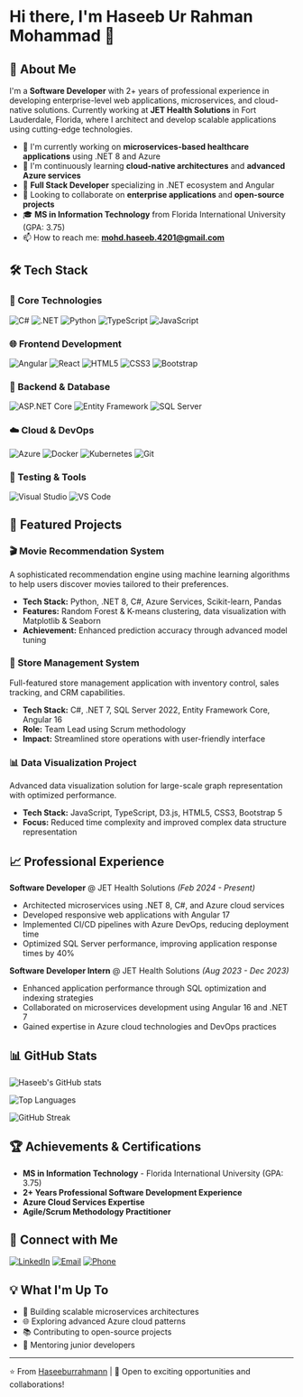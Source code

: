 # Hi there, I'm Haseeb Ur Rahman Mohammad 👋

## 🚀 About Me

I'm a **Software Developer** with 2+ years of professional experience in developing enterprise-level web applications, microservices, and cloud-native solutions. Currently working at **JET Health Solutions** in Fort Lauderdale, Florida, where I architect and develop scalable applications using cutting-edge technologies.

- 🔭 I'm currently working on **microservices-based healthcare applications** using .NET 8 and Azure
- 🌱 I'm continuously learning **cloud-native architectures** and **advanced Azure services**
- 💼 **Full Stack Developer** specializing in .NET ecosystem and Angular
- 🎯 Looking to collaborate on **enterprise applications** and **open-source projects**
- 🎓 **MS in Information Technology** from Florida International University (GPA: 3.75)
- 📫 How to reach me: **mohd.haseeb.4201@gmail.com**

## 🛠️ Tech Stack

### 🎯 Core Technologies
![C#](https://img.shields.io/badge/C%23-239120?style=for-the-badge&logo=c-sharp&logoColor=white)
![.NET](https://img.shields.io/badge/.NET-5C2D91?style=for-the-badge&logo=.net&logoColor=white)
![Python](https://img.shields.io/badge/Python-3776AB?style=for-the-badge&logo=python&logoColor=white)
![TypeScript](https://img.shields.io/badge/TypeScript-007ACC?style=for-the-badge&logo=typescript&logoColor=white)
![JavaScript](https://img.shields.io/badge/JavaScript-F7DF1E?style=for-the-badge&logo=javascript&logoColor=black)

### 🌐 Frontend Development
![Angular](https://img.shields.io/badge/Angular-DD0031?style=for-the-badge&logo=angular&logoColor=white)
![React](https://img.shields.io/badge/React-20232A?style=for-the-badge&logo=react&logoColor=61DAFB)
![HTML5](https://img.shields.io/badge/HTML5-E34F26?style=for-the-badge&logo=html5&logoColor=white)
![CSS3](https://img.shields.io/badge/CSS3-1572B6?style=for-the-badge&logo=css3&logoColor=white)
![Bootstrap](https://img.shields.io/badge/Bootstrap-563D7C?style=for-the-badge&logo=bootstrap&logoColor=white)

### 🔧 Backend & Database
![ASP.NET Core](https://img.shields.io/badge/ASP.NET%20Core-5C2D91?style=for-the-badge&logo=.net&logoColor=white)
![Entity Framework](https://img.shields.io/badge/Entity%20Framework-5C2D91?style=for-the-badge&logo=.net&logoColor=white)
![SQL Server](https://img.shields.io/badge/Microsoft%20SQL%20Server-CC2927?style=for-the-badge&logo=microsoft%20sql%20server&logoColor=white)

### ☁️ Cloud & DevOps
![Azure](https://img.shields.io/badge/Microsoft_Azure-0089D0?style=for-the-badge&logo=microsoft-azure&logoColor=white)
![Docker](https://img.shields.io/badge/Docker-2496ED?style=for-the-badge&logo=docker&logoColor=white)
![Kubernetes](https://img.shields.io/badge/Kubernetes-326CE5?style=for-the-badge&logo=kubernetes&logoColor=white)
![Git](https://img.shields.io/badge/Git-F05032?style=for-the-badge&logo=git&logoColor=white)

### 🧪 Testing & Tools
![Visual Studio](https://img.shields.io/badge/Visual%20Studio-5C2D91?style=for-the-badge&logo=visual%20studio&logoColor=white)
![VS Code](https://img.shields.io/badge/VS%20Code-007ACC?style=for-the-badge&logo=visual%20studio%20code&logoColor=white)

## 🎯 Featured Projects

### 🎬 Movie Recommendation System
A sophisticated recommendation engine using machine learning algorithms to help users discover movies tailored to their preferences.
- **Tech Stack:** Python, .NET 8, C#, Azure Services, Scikit-learn, Pandas
- **Features:** Random Forest & K-means clustering, data visualization with Matplotlib & Seaborn
- **Achievement:** Enhanced prediction accuracy through advanced model tuning

### 🏪 Store Management System
Full-featured store management application with inventory control, sales tracking, and CRM capabilities.
- **Tech Stack:** C#, .NET 7, SQL Server 2022, Entity Framework Core, Angular 16
- **Role:** Team Lead using Scrum methodology
- **Impact:** Streamlined store operations with user-friendly interface

### 📊 Data Visualization Project
Advanced data visualization solution for large-scale graph representation with optimized performance.
- **Tech Stack:** JavaScript, TypeScript, D3.js, HTML5, CSS3, Bootstrap 5
- **Focus:** Reduced time complexity and improved complex data structure representation

## 📈 Professional Experience

**Software Developer** @ JET Health Solutions *(Feb 2024 - Present)*
- Architected microservices using .NET 8, C#, and Azure cloud services
- Developed responsive web applications with Angular 17
- Implemented CI/CD pipelines with Azure DevOps, reducing deployment time
- Optimized SQL Server performance, improving application response times by 40%

**Software Developer Intern** @ JET Health Solutions *(Aug 2023 - Dec 2023)*
- Enhanced application performance through SQL optimization and indexing strategies
- Collaborated on microservices development using Angular 16 and .NET 7
- Gained expertise in Azure cloud technologies and DevOps practices

## 📊 GitHub Stats

![Haseeb's GitHub stats](https://github-readme-stats.vercel.app/api?username=Haseeburrahmann&show_icons=true&theme=react&hide_border=true&bg_color=0D1117)

![Top Languages](https://github-readme-stats.vercel.app/api/top-langs/?username=Haseeburrahmann&layout=compact&theme=react&hide_border=true&bg_color=0D1117)

![GitHub Streak](https://github-readme-streak-stats.herokuapp.com/?user=Haseeburrahmann&theme=react&hide_border=true&background=0D1117)

## 🏆 Achievements & Certifications

- **MS in Information Technology** - Florida International University (GPA: 3.75)
- **2+ Years Professional Software Development Experience**
- **Azure Cloud Services Expertise**
- **Agile/Scrum Methodology Practitioner**

## 🤝 Connect with Me

[![LinkedIn](https://img.shields.io/badge/LinkedIn-0077B5?style=for-the-badge&logo=linkedin&logoColor=white)](https://linkedin.com/in/haseeb-ur-rahman-mohammad-5274781b0)
[![Email](https://img.shields.io/badge/Email-D14836?style=for-the-badge&logo=gmail&logoColor=white)](mailto:mohd.haseeb.4201@gmail.com)
[![Phone](https://img.shields.io/badge/Phone-25D366?style=for-the-badge&logo=phone&logoColor=white)](tel:+13054278756)

## 💡 What I'm Up To

- 🔨 Building scalable microservices architectures
- 🌐 Exploring advanced Azure cloud patterns
- 📚 Contributing to open-source projects
- 🎯 Mentoring junior developers

---

⭐️ From [Haseeburrahmann](https://github.com/Haseeburrahmann) | 💼 Open to exciting opportunities and collaborations!
